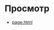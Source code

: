 # Просмотр

- [page.html](https://gusenov.github.io/examples-css/properties/column-count/page.html)
